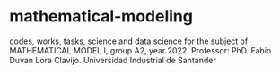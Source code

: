 # mathematical-modeling
codes, works, tasks, science and data science for the subject of MATHEMATICAL MODEL I, group A2, year 2022. 
Professor: PhD. Fabio Duvan Lora Clavijo.
Universidad Industrial de Santander
